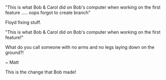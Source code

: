  "This is what Bob & Carol did on Bob's computer when working on the first feature ..... oops forgot to create branch"

Floyd fixing stuff.

 "This is what Bob & Carol did on Bob's computer when working on the first feature!"  

What do you call someone with no arms and no legs laying down on the ground?!

~ Matt

This is the change that Bob made!


